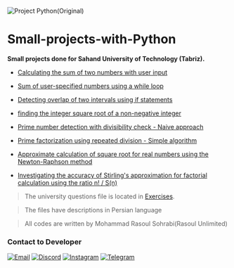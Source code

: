 ![Project Python(Original)](https://github.com/user-attachments/assets/b17cd200-d9f2-44fa-8dd8-eab7343b740d)


# Small-projects-with-Python

**Small projects done for Sahand University of Technology (Tabriz).**

- [Calculating the sum of two numbers with user input](https://github.com/RasoulUnlimited/Small-projects-with-python/blob/main/Part1.py)
 
- [Sum of user-specified numbers using a while loop](https://github.com/RasoulUnlimited/Small-projects-with-python/blob/main/Part2.py)
 
- [Detecting overlap of two intervals using if statements](https://github.com/RasoulUnlimited/Small-projects-with-python/blob/main/Part3.py)
 
- [finding the integer square root of a non-negative integer](https://github.com/RasoulUnlimited/Small-projects-with-python/blob/main/Part4.py)

- [Prime number detection with divisibility check - Naive approach](https://github.com/RasoulUnlimited/Small-projects-with-python/blob/main/Part5.py)

- [Prime factorization using repeated division - Simple algorithm](https://github.com/RasoulUnlimited/Small-projects-with-python/blob/main/Part6.py)
 
- [Approximate calculation of square root for real numbers using the Newton-Raphson method](https://github.com/RasoulUnlimited/Small-projects-with-python/blob/main/Part7.py)
 
- [Investigating the accuracy of Stirling's approximation for factorial calculation using the ratio n! / S(n)](https://github.com/RasoulUnlimited/Small-projects-with-python/blob/main/Part8.py)

> The university questions file is located in [Exercises](https://github.com/RasoulUnlimited/Small-projects-with-python/blob/main/Exercises.pdf).

> The files have descriptions in Persian language

> All codes are written by Mohammad Rasoul Sohrabi(Rasoul Unlimited)

### Contact to Developer
[![Email](https://img.shields.io/badge/Email-Rasoul.Unlimited@gmail.com-blue?logo=Gmail&logoColor=EA4335)](mailto:Rasoul.unlimited@gmail.com)
[![Discord](https://img.shields.io/badge/Discord-RasoulUnlimited-blue?logo=Discord&logoColor=5865F2)](https://www.discord.com/users/727228555959992463)
[![Instagram](https://img.shields.io/badge/Instagram-Rasoul.Unlimited-blue?logo=instagram)](https://instagram.com/Rasoul.Unlimited/)
[![Telegram](https://img.shields.io/badge/Telegram-RasoulUnlimited-blue?logo=Telegram)](https://t.me/RasoulUnlimited)

